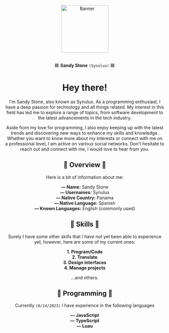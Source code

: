 <div align="center">
  <img src="https://github.com/Synulux/Synulux/assets/133937431/61fc1200-3ed0-4807-bff3-eab054ea9571" alt="Banner" height="150" />
  <br>
  <br>
  
  🟦 **Sandy Stone** `(Synulux)` 🟦
  # Hey there!
  
  I'm Sandy Stone, also known as Synulux. As a programming enthusiast, I have a deep passion for technology and all things related. My interest in this field has led me to explore a range of topics, from software development to the latest advancements in the tech industry.

  Aside from my love for programming, I also enjoy keeping up with the latest trends and discovering new ways to enhance my skills and knowledge. Whether you want to know more about my interests or connect with me on a professional level, I am active on various social networks. Don't hesitate to reach out and connect with me, I would love to hear from you.
  
  ## 🔹 Overview 🔹
  
  Here is a bit of information about me:
  
  **— Name:** Sandy Stone<br>
  **— Usernames:** Synulux<br>
  **— Native Country:** Panama<br>
  **— Native Language:** Spanish<br>
  **— Known Languages:** English (commonly used)<br>
  
  ## 🔹 Skills 🔹
  
  Surely I have some other skills that I have not yet been able to experience yet, however, here are some of my current ones:
  
  **1. Program/Code**<br>
  **2. Translate**<br>
  **3. Design interfaces**<br>
  **4. Manage projects**<br>
  
  ...and others.
  
  ## 🔹 Programming 🔹
  
  Currently `(6/14/2023)` I have experience in the following languages
  
  **— JavaScript**<br>
  **— TypeScript**<br>
  **— Luau**<br>
</div>
